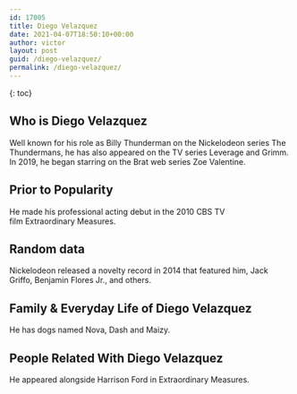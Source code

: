 ```yaml
---
id: 17005
title: Diego Velazquez
date: 2021-04-07T18:50:10+00:00
author: victor
layout: post
guid: /diego-velazquez/
permalink: /diego-velazquez/
---
```



{: toc}


## Who is Diego Velazquez



Well known for his role as Billy Thunderman on the Nickelodeon series The Thundermans, he has also appeared on the TV series Leverage and Grimm. In 2019, he began starring on the Brat web series Zoe Valentine. 

                
                
                
## Prior to Popularity



He made his professional acting debut in the 2010 CBS TV film Extraordinary Measures. 

                
                
                
## Random data



Nickelodeon released a novelty record in 2014 that featured him, Jack Griffo, Benjamin Flores Jr., and others.

                
                
                
## Family & Everyday Life of Diego Velazquez



He has dogs named Nova, Dash and Maizy.

                
                
                
## People Related With Diego Velazquez



He appeared alongside Harrison Ford in Extraordinary Measures. 

                
              
            
          
          
          